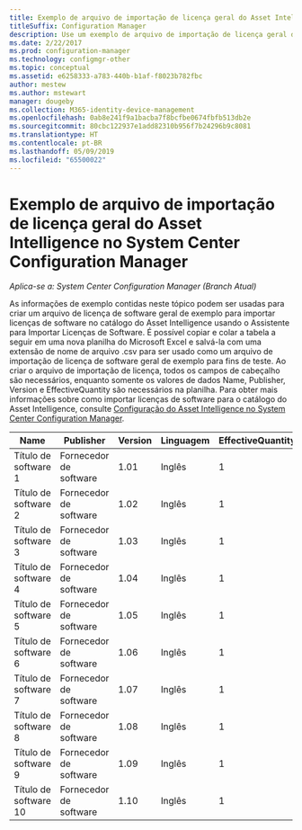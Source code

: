 ```yaml
---
title: Exemplo de arquivo de importação de licença geral do Asset Intelligence
titleSuffix: Configuration Manager
description: Use um exemplo de arquivo de importação de licença geral do Asset Intelligence para ajudar a importar licenças no System Center Configuration Manager.
ms.date: 2/22/2017
ms.prod: configuration-manager
ms.technology: configmgr-other
ms.topic: conceptual
ms.assetid: e6258333-a783-440b-b1af-f8023b782fbc
author: mestew
ms.author: mstewart
manager: dougeby
ms.collection: M365-identity-device-management
ms.openlocfilehash: 0ab8e241f9a1bacba7f8bcfbe0674fbfb513db2e
ms.sourcegitcommit: 80cbc122937e1add82310b956f7b24296b9c8081
ms.translationtype: HT
ms.contentlocale: pt-BR
ms.lasthandoff: 05/09/2019
ms.locfileid: "65500022"
---
```

# <a name="example-asset-intelligence-general-license-import-file-in-system-center-configuration-manager"></a>Exemplo de arquivo de importação de licença geral do Asset Intelligence no System Center Configuration Manager

*Aplica-se a: System Center Configuration Manager (Branch Atual)*

As informações de exemplo contidas neste tópico podem ser usadas para criar um arquivo de licença de software geral de exemplo para importar licenças de software no catálogo do Asset Intelligence usando o Assistente para Importar Licenças de Software. É possível copiar e colar a tabela a seguir em uma nova planilha do Microsoft Excel e salvá-la com uma extensão de nome de arquivo .csv para ser usado como um arquivo de importação de licença de software geral de exemplo para fins de teste. Ao criar o arquivo de importação de licença, todos os campos de cabeçalho são necessários, enquanto somente os valores de dados Name, Publisher, Version e EffectiveQuantity são necessários na planilha. Para obter mais informações sobre como importar licenças de software para o catálogo do Asset Intelligence, consulte [Configuração do Asset Intelligence no System Center Configuration Manager](../../../../core/clients/manage/asset-intelligence/configuring-asset-intelligence.md).  

|Name|Publisher|Version|Linguagem|EffectiveQuantity|PONumber|ResellerName|DateOfPurchase|SupportPurchased|SupportExpirationDate|Comentários|  
|----------|---------------|-------------|--------------|-----------------------|--------------|------------------|--------------------|----------------------|---------------------------|--------------|  
|Título de software 1|Fornecedor de software|1.01|Inglês|1|Número de compra|Nome do revendedor|10/10/2010|0|10/10/2012|Comentário|  
|Título de software 2|Fornecedor de software|1.02|Inglês|1|Número de compra|Nome do revendedor|10/10/2010|0|10/10/2012|Comentário|  
|Título de software 3|Fornecedor de software|1.03|Inglês|1|Número de compra|Nome do revendedor|10/10/2010|0|10/10/2012|Comentário|  
|Título de software 4|Fornecedor de software|1.04|Inglês|1|Número de compra|Nome do revendedor|10/10/2010|0|10/10/2012|Comentário|  
|Título de software 5|Fornecedor de software|1.05|Inglês|1|Número de compra|Nome do revendedor|10/10/2010|0|10/10/2012|Comentário|  
|Título de software 6|Fornecedor de software|1.06|Inglês|1|Número de compra|Nome do revendedor|10/10/2010|0|10/10/2012|Comentário|  
|Título de software 7|Fornecedor de software|1.07|Inglês|1|Número de compra|Nome do revendedor|10/10/2010|0|10/10/2012|Comentário|  
|Título de software 8|Fornecedor de software|1.08|Inglês|1|Número de compra|Nome do revendedor|10/10/2010|0|10/10/2012|Comentário|  
|Título de software 9|Fornecedor de software|1.09|Inglês|1|Número de compra|Nome do revendedor|10/10/2010|0|10/10/2012|Comentário|  
|Título de software 10|Fornecedor de software|1.10|Inglês|1|Número de compra|Nome do revendedor|10/10/2010|0|10/10/2012|Comentário|  
